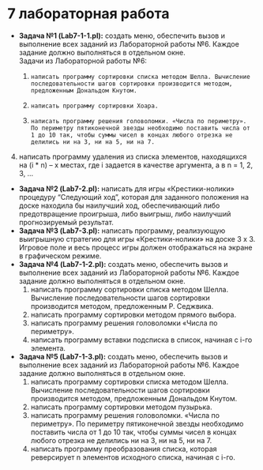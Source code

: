 # 7 лабораторная работа

- **Задача №1 (Lab7-1-1.pl):** создать меню, обеспечить вызов и выполнение всех заданий из Лабораторной работы №6. Каждое задание должно выполняться в отдельном окне.   
Задачи из Лабораторной работы №6:
  1.	 написать программу сортировки списка методом Шелла. Вычисление последовательности шагов сортировки производится методом, предложенным Дональдом Кнутом.
  2.	 написать программу сортировки Хоара.
  3.	 написать программу решения головоломки. «Числа по периметру». По периметру пятиконечной звезды необходимо поставить числа от 1 до 10 так, чтобы суммы чисел в концах любого отрезка не делились ни на 3, ни на 5, ни на 7.
4.	написать программу удаления из списка элементов, находящихся на (i * n) – х местах, где i задается в качестве аргумента, а в n = 1, 2, 3, …
- **Задача №2 (Lab7-2.pl):** написать для игры «Крестики-нолики» процедуру “Следующий ход”, которая для заданного положения на доске находила бы наилучший ход, обеспечивающий либо предотвращение проигрыша, либо выигрыш, либо наилучший прогнозируемый результат.
- **Задача №3 (Lab7-3.pl):** написать программу, реализующую выигрышную стратегию для игры «Крестики-нолики» на доске 3 x 3. Игровое поле и весь процесс игры должен отображаться на экране в графическом режиме.
- **Задача №4 (Lab7-1-2.pl):** создать меню, обеспечить вызов и выполнение всех заданий из Лабораторной работы №6. Каждое задание должно выполняться в отдельном окне. 
  1.	написать программу сортировки списка методом Шелла. Вычисление последовательности шагов сортировки производится методом, предложенным Р. Седжвика.
  2.	написать программу сортировки методом прямого выбора.
  3.	написать программу решения головоломки «Числа по периметру».
  4.	написать программу вставки подсписка в список, начиная с i-го элемента.
- **Задача №5 (Lab7-1-3.pl):** создать меню, обеспечить вызов и выполнение всех заданий из Лабораторной работы №6. Каждое задание должно выполняться в отдельном окне. 
  1.	написать программу сортировки списка методом Шелла. Вычисление последовательности шагов сортировки производится методом, предложенным Дональдом Кнутом.
  2.	написать программу сортировки методом пузырька.
  3.	написать программу решения головоломки. «Числа по периметру». По периметру пятиконечной звезды необходимо поставить числа от 1 до 10 так, чтобы суммы чисел в концах любого отрезка не делились ни на 3, ни на 5, ни на 7.
  4.	написать программу преобразования списка, которая реверсирует n элементов исходного списка, начиная с i-го.
